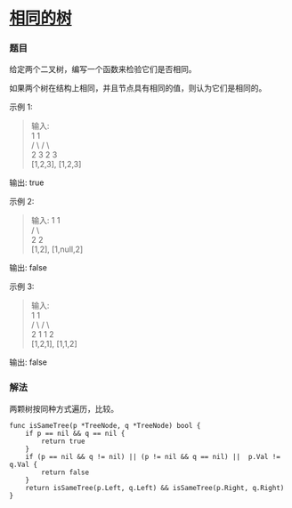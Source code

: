 # [相同的树](https://leetcode-cn.com/problems/same-tree/)

### 题目

给定两个二叉树，编写一个函数来检验它们是否相同。

如果两个树在结构上相同，并且节点具有相同的值，则认为它们是相同的。

示例 1:

>输入:  
>    1         1    
>   / \       / \  
   2   3     2   3  
> [1,2,3],   [1,2,3]

输出: true

示例 2:

>输入: 
>     1          1  
>    /           \  
>   2             2  
>  [1,2],     [1,null,2]  

输出: false

示例 3:

>输入:   
>     1         1  
     / \       / \  
>   2   1     1   2    
> [1,2,1],   [1,1,2]

输出: false

### 解法

两颗树按同种方式遍历，比较。

```
func isSameTree(p *TreeNode, q *TreeNode) bool {
	if p == nil && q == nil {
		return true
	}
	if (p == nil && q != nil) || (p != nil && q == nil) ||  p.Val != q.Val {
		return false
	}
	return isSameTree(p.Left, q.Left) && isSameTree(p.Right, q.Right)
}
```
